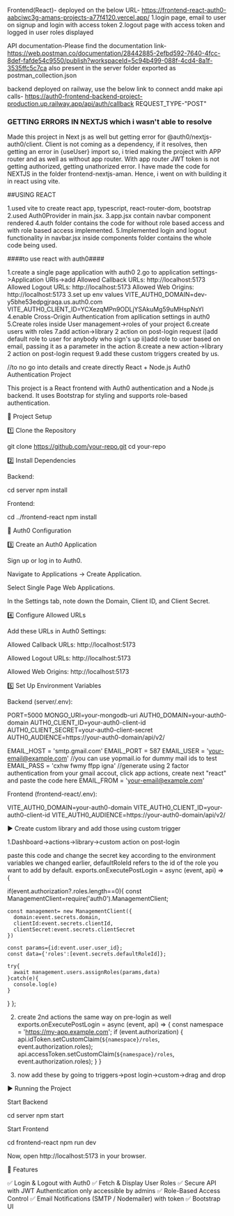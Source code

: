 Frontend(React)- deployed on the below URL-
https://frontend-react-auth0-aabciwc3g-amans-projects-a77f4120.vercel.app/
1.login page, email to user on signup and login with access token
2.logout page with access token and logged in user roles displayed

API documentation-Please find the documentation link- https://web.postman.co/documentation/28442885-2efbd592-7640-4fcc-8def-fafde54c9550/publish?workspaceId=5c94b499-088f-4cd4-8a1f-3535ffc5c7ca
also present in the server folder exported as postman_collection.json

backend deployed on railway, use the below link to connect andd make api calls-
https://auth0-frontend-backend-project-production.up.railway.app/api/auth/callback
REQUEST_TYPE-"POST"


### GETTING ERRORS IN NEXTJS which i wasn't able to resolve
Made this project in Next js as well but getting error for @auth0/nextjs-auth0/client. Client is not coming as a dependency, if it resolves, then getting an error in {useUser} import so, i tried making the project with APP router and as well as without app router. With app router JWT token is not getting authorized, getting unathorized error. I have made the code for NEXTJS in the folder frontend-nextjs-aman. Hence, i went on with building it in react using vite.

##USING REACT

1.used vite to create react app, typescript, react-router-dom, bootstrap
2.used Auth0Provider in main.jsx.
3.app.jsx contain navbar component rendered
4.auth folder contains the code for without role based access and with role based access implemented.
5.Implemented login and logout functionality in navbar.jsx inside components folder contains the whole code being used.

####to use react with auth0####

1.create a single page application with auth0
2.go to application settings->Application URIs->add 
Allowed Callback URLs: http://localhost:5173
Allowed Logout URLs: http://localhost:5173
Allowed Web Origins: http://localhost:5173
3.set up env values 
VITE_AUTH0_DOMAIN=dev-y5bhe53edpgjraqa.us.auth0.com
VITE_AUTH0_CLIENT_ID=YCXezqMPn9ODLjYSAkuMg59uMHspNsYl
4.enable Cross-Origin Authentication from apllication settings in auth0
5.Create roles inside User management->roles of your project
6.create users with roles
7.add action->library 2 action on post-login request 
  i)add default role to user for anybody who sign's up 
  ii)add role to user based on email, passing it as a parameter in the action
8.create a new action->library 2 action on post-login request
9.add these custom triggers created by us.


//to no go into details and create directly
React + Node.js Auth0 Authentication Project

This project is a React frontend with Auth0 authentication and a Node.js backend. It uses Bootstrap for styling and supports role-based authentication.

🚀 Project Setup

1️⃣ Clone the Repository

git clone https://github.com/your-repo.git
cd your-repo

2️⃣ Install Dependencies

Backend:

cd server
npm install

Frontend:

cd ../frontend-react
npm install

🔐 Auth0 Configuration

3️⃣ Create an Auth0 Application

Sign up or log in to Auth0.

Navigate to Applications → Create Application.

Select Single Page Web Applications.

In the Settings tab, note down the Domain, Client ID, and Client Secret.

4️⃣ Configure Allowed URLs

Add these URLs in Auth0 Settings:

Allowed Callback URLs: http://localhost:5173

Allowed Logout URLs: http://localhost:5173

Allowed Web Origins: http://localhost:5173

5️⃣ Set Up Environment Variables

Backend (server/.env):

PORT=5000
MONGO_URI=your-mongodb-uri
AUTH0_DOMAIN=your-auth0-domain
AUTH0_CLIENT_ID=your-auth0-client-id
AUTH0_CLIENT_SECRET=your-auth0-client-secret
AUTH0_AUDIENCE=https://your-auth0-domain/api/v2/

EMAIL_HOST = 'smtp.gmail.com'
EMAIL_PORT = 587
EMAIL_USER = 'your-email@example.com' //you can use yopmail.io for dummy mail ids to test
EMAIL_PASS = 'cxhw fwmy ffpp igna' //generate using 2 factor authentication from your gmail accout, click app actions, create next "react" and paste the code here
EMAIL_FROM = 'your-email@example.com'

Frontend (frontend-react/.env):

VITE_AUTH0_DOMAIN=your-auth0-domain
VITE_AUTH0_CLIENT_ID=your-auth0-client-id
VITE_AUTH0_AUDIENCE=https://your-auth0-domain/api/v2/

▶️ Create custom library and add those using custom trigger

1.Dashboard->actions->library->custom action
on post-login

paste this code and change the secret key according to the environment variables we changed earlier, defaultRoleId refers to the id of the role you want to add by default.
exports.onExecutePostLogin = async (event, api) => {

  if(event.authorization?.roles.length==0){
    const ManagementClient=require('auth0').ManagementClient;

    const management= new ManagementClient({
      domain:event.secrets.domain,
      clientId:event.secrets.clientId,
      clientSecret:event.secrets.clientSecret
    })

    const params={id:event.user.user_id};
    const data={'roles':[event.secrets.defaultRoleId]};

    try{
      await management.users.assignRoles(params,data)
    }catch(e){
      console.log(e)
    }
  }
};


2. create 2nd actions the same way
on pre-login as well
exports.onExecutePostLogin = async (event, api) => {
  const namespace = 'https://my-app.example.com';
  if (event.authorization) {
    api.idToken.setCustomClaim(`${namespace}/roles`, event.authorization.roles);
    api.accessToken.setCustomClaim(`${namespace}/roles`, event.authorization.roles);
  }
}

3. now add these by going to triggers->post login->custom->drag and drop

▶️ Running the Project

Start Backend

cd server
npm start

Start Frontend

cd frontend-react
npm run dev

Now, open http://localhost:5173 in your browser.



📌 Features

✅ Login & Logout with Auth0
✅ Fetch & Display User Roles
✅ Secure API with JWT Authentication only accessible by admins
✅ Role-Based Access Control
✅ Email Notifications (SMTP / Nodemailer) with token
✅ Bootstrap UI
